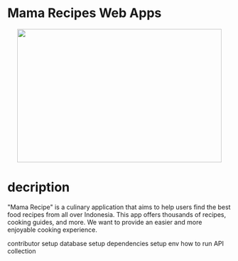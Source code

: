 # Mama Recipes Web Apps
<p align="center">
  <img width="460" height="300" src="![logo](https://github.com/arsyad12/receipes-web-be/assets/33723389/83409838-874f-4759-becb-e03bdb9e4c59")
>
</p>


# decription
"Mama Recipe" is a culinary application that aims to help users find the best food recipes from all over Indonesia. This app offers thousands of recipes, cooking guides, and more. We want to provide an easier and more enjoyable cooking experience.

contributor
setup database
setup dependencies
setup env
how to run
API collection
